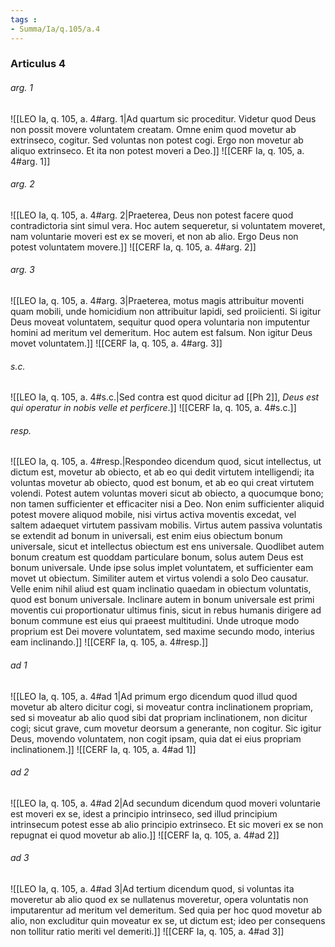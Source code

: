 ```yaml
---
tags : 
- Summa/Ia/q.105/a.4
---
```


### Articulus 4

###### arg. 1
![[LEO Ia, q. 105, a. 4#arg. 1|Ad quartum sic proceditur. Videtur quod Deus non possit movere voluntatem creatam. Omne enim quod movetur ab extrinseco, cogitur. Sed voluntas non potest cogi. Ergo non movetur ab aliquo extrinseco. Et ita non potest moveri a Deo.]]
![[CERF Ia, q. 105, a. 4#arg. 1]]

###### arg. 2
![[LEO Ia, q. 105, a. 4#arg. 2|Praeterea, Deus non potest facere quod contradictoria sint simul vera. Hoc autem sequeretur, si voluntatem moveret, nam voluntarie moveri est ex se moveri, et non ab alio. Ergo Deus non potest voluntatem movere.]]
![[CERF Ia, q. 105, a. 4#arg. 2]]

###### arg. 3
![[LEO Ia, q. 105, a. 4#arg. 3|Praeterea, motus magis attribuitur moventi quam mobili, unde homicidium non attribuitur lapidi, sed proiicienti. Si igitur Deus moveat voluntatem, sequitur quod opera voluntaria non imputentur homini ad meritum vel demeritum. Hoc autem est falsum. Non igitur Deus movet voluntatem.]]
![[CERF Ia, q. 105, a. 4#arg. 3]]

###### s.c.
![[LEO Ia, q. 105, a. 4#s.c.|Sed contra est quod dicitur ad [[Ph 2]], *Deus est qui operatur in nobis velle et perficere*.]]
![[CERF Ia, q. 105, a. 4#s.c.]]

###### resp.
![[LEO Ia, q. 105, a. 4#resp.|Respondeo dicendum quod, sicut intellectus, ut dictum est, movetur ab obiecto, et ab eo qui dedit virtutem intelligendi; ita voluntas movetur ab obiecto, quod est bonum, et ab eo qui creat virtutem volendi. Potest autem voluntas moveri sicut ab obiecto, a quocumque bono; non tamen sufficienter et efficaciter nisi a Deo. Non enim sufficienter aliquid potest movere aliquod mobile, nisi virtus activa moventis excedat, vel saltem adaequet virtutem passivam mobilis. Virtus autem passiva voluntatis se extendit ad bonum in universali, est enim eius obiectum bonum universale, sicut et intellectus obiectum est ens universale. Quodlibet autem bonum creatum est quoddam particulare bonum, solus autem Deus est bonum universale. Unde ipse solus implet voluntatem, et sufficienter eam movet ut obiectum. Similiter autem et virtus volendi a solo Deo causatur. Velle enim nihil aliud est quam inclinatio quaedam in obiectum voluntatis, quod est bonum universale. Inclinare autem in bonum universale est primi moventis cui proportionatur ultimus finis, sicut in rebus humanis dirigere ad bonum commune est eius qui praeest multitudini. Unde utroque modo proprium est Dei movere voluntatem, sed maxime secundo modo, interius eam inclinando.]]
![[CERF Ia, q. 105, a. 4#resp.]]

###### ad 1
![[LEO Ia, q. 105, a. 4#ad 1|Ad primum ergo dicendum quod illud quod movetur ab altero dicitur cogi, si moveatur contra inclinationem propriam, sed si moveatur ab alio quod sibi dat propriam inclinationem, non dicitur cogi; sicut grave, cum movetur deorsum a generante, non cogitur. Sic igitur Deus, movendo voluntatem, non cogit ipsam, quia dat ei eius propriam inclinationem.]]
![[CERF Ia, q. 105, a. 4#ad 1]]

###### ad 2
![[LEO Ia, q. 105, a. 4#ad 2|Ad secundum dicendum quod moveri voluntarie est moveri ex se, idest a principio intrinseco, sed illud principium intrinsecum potest esse ab alio principio extrinseco. Et sic moveri ex se non repugnat ei quod movetur ab alio.]]
![[CERF Ia, q. 105, a. 4#ad 2]]

###### ad 3
![[LEO Ia, q. 105, a. 4#ad 3|Ad tertium dicendum quod, si voluntas ita moveretur ab alio quod ex se nullatenus moveretur, opera voluntatis non imputarentur ad meritum vel demeritum. Sed quia per hoc quod movetur ab alio, non excluditur quin moveatur ex se, ut dictum est; ideo per consequens non tollitur ratio meriti vel demeriti.]]
![[CERF Ia, q. 105, a. 4#ad 3]]

